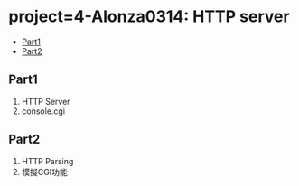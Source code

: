 # project=4-Alonza0314: HTTP server

- [Part1](#part1)
- [Part2](#part2)

## Part1

1. HTTP Server
2. console.cgi

## Part2

1. HTTP Parsing
2. 模擬CGI功能
